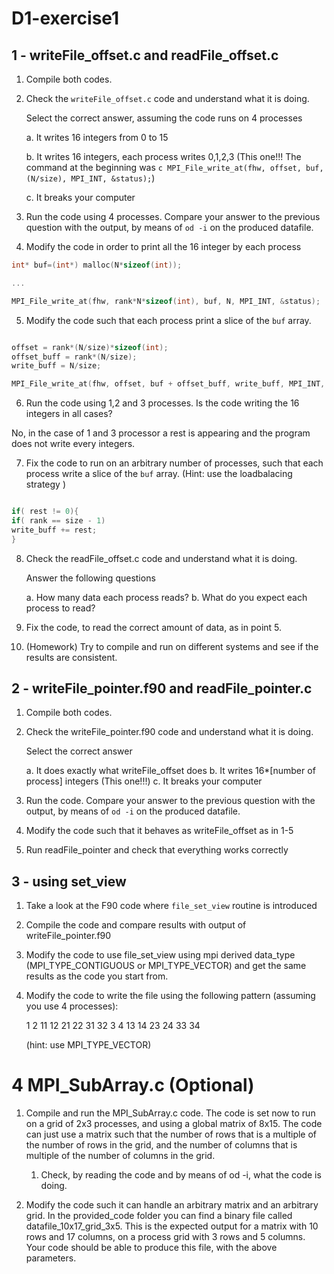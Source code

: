 # D1-exercise1


## 1 - writeFile_offset.c and readFile_offset.c


1. Compile both codes. 
2. Check the `writeFile_offset.c` code and understand what it is
   doing.

   Select the correct answer, assuming the code runs on 4 processes

   a. It writes 16 integers from 0 to 15

   b. It writes 16 integers, each process writes 0,1,2,3 (This one!!!
        The command at the beginning was ```c MPI_File_write_at(fhw, offset, buf, (N/size), MPI_INT, &status);```)

   c. It breaks your computer

3. Run the code using 4 processes. Compare your answer to the previous
   question with the output, by means of `od -i` on the produced
   datafile.

4. Modify the code in order to print all the 16 integer by each
   process

```c
int* buf=(int*) malloc(N*sizeof(int));

...

MPI_File_write_at(fhw, rank*N*sizeof(int), buf, N, MPI_INT, &status); 
```

5. Modify the code such that each process print a slice of the `buf`
   array.

```c

offset = rank*(N/size)*sizeof(int);
offset_buff = rank*(N/size);
write_buff = N/size;

MPI_File_write_at(fhw, offset, buf + offset_buff, write_buff, MPI_INT, &status);

```

6. Run the code using 1,2 and 3 processes. Is the code writing the 16
   integers in all cases?

No, in the case of 1 and 3 processor a rest is appearing and the program does not write every integers.

7. Fix the code to run on an arbitrary number of processes, such that
   each process write a slice of the `buf` array.  (Hint: use the
   loadbalacing strategy )

```c

if( rest != 0){
if( rank == size - 1)
write_buff += rest;
}

```

8. Check the readFile_offset.c code and understand what it is doing.
  
   Answer the following questions

   a. How many data each process reads?
   b. What do you expect each process to read?

9. Fix the code, to read the correct amount of data, as in point 5.
  
10. (Homework) Try to compile and run on different systems and see if
    the results are consistent.

## 2 - writeFile_pointer.f90 and readFile_pointer.c


1. Compile both codes.

2. Check the writeFile_pointer.f90 code and understand what it is
   doing.
 
   Select the correct answer

   a. It does exactly what writeFile_offset does 
   b. It writes 16*[number of process] integers (This one!!!)
   c. It breaks your computer

3. Run the code. Compare your answer to the previous question with the
   output, by means of `od -i` on the produced datafile.

4. Modify the code such that it behaves as writeFile_offset as in 1-5

5. Run readFile_pointer and check that everything works correctly


## 3 - using set_view


1. Take a look at the F90 code where `file_set_view` routine is introduced

2. Compile the code and compare results with output of writeFile_pointer.f90

3. Modify the code to use file_set_view using mpi derived data_type (MPI_TYPE_CONTIGUOUS or MPI_TYPE_VECTOR) and get the same results as the code you start from.

4. Modify the code to write the file using the following pattern (assuming you use 4 processes):

   1 2 11 12 21 22 31 32 3 4 13 14 23 24 33 34

   (hint: use MPI_TYPE_VECTOR)


4 MPI_SubArray.c (Optional) 
===========================

1. Compile and run the MPI_SubArray.c code. The code is set now to run on a grid of 2x3 processes, and using a global matrix of 8x15. The code can
   just use a matrix such that the number of rows that is a multiple of the number of rows in the grid, and the number of columns that is multiple of the number of columns in the grid.

   1. Check, by reading the code and by means of od -i, what the code is doing.

2. Modify the code such it can handle an arbitrary matrix and an arbitrary grid.
   In the provided_code folder you can find a binary file called datafile_10x17_grid_3x5.
   This is the expected output for a matrix with 10 rows and 17 columns, on a process grid with
   3 rows and 5 columns. Your code should be able to produce this file, with the above parameters.

